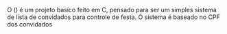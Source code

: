 O () é um projeto basíco feito em C, pensado para ser um simples sistema de lista de convidados para controle de festa. O sistema é baseado no CPF dos convidados
